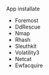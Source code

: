 App installate
<ul>
<li>Foremost</li>
<li>DdRescue</li>
<li>Nmap</li>
<li>Rhash</li>
<li>Sleuthkit</li>
<li>Volatility3</li>
<li>Netcat</li>
<li>Ewfacquire</li>
</ul>
